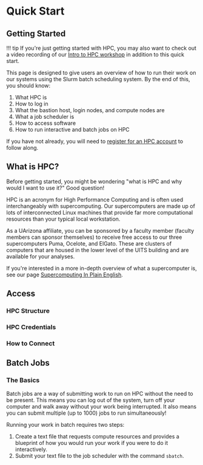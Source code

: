 # Quick Start

## Getting Started 

!!! tip 
    If you're just getting started with HPC, you may also want to check out a video recording of our [Intro to HPC workshop]() in addition to this quick start.
    
This page is designed to give users an overview of how to run their work on our systems using the Slurm batch scheduling system. By the end of this, you should know:

1. What HPC is
2. How to log in
3. What the bastion host, login nodes, and compute nodes are
4. What a job scheduler is
5. How to access software
6. How to run interactive and batch jobs on HPC

If you have not already, you will need to [register for an HPC account](../../../../registration_and_access/account_creation/) to follow along. 

## What is HPC?

Before getting started, you might be wondering "what is HPC and why would I want to use it?" Good question!

HPC is an acronym for High Performance Computing and is often used interchangeably with supercomputing. Our supercomputers are made up of lots of interconnected Linux machines that provide far more computational resources than your typical local workstation. 

As a UArizona affiliate, you can be sponsored by a faculty member (faculty members can sponsor themselves) to receive free access to our three supercomputers Puma, Ocelote, and ElGato. These are clusters of computers that are housed in the lower level of the UITS building and are available for your analyses.

If you're interested in a more in-depth overview of what a supercomputer is, see our page [Supercomputing In Plain English]().

## Access

### HPC Structure

### HPC Credentials

### How to Connect

## Batch Jobs

### The Basics

Batch jobs are a way of submitting work to run on HPC without the need to be present. This means you can log out of the system, turn off your computer and walk away without your work being interrupted. It also means you can submit multiple (up to 1000) jobs to run simultaneously!

Running your work in batch requires two steps:

1. Create a text file that requests compute resources and provides a blueprint of how you would run your work if you were to do it interactively. 
2. Submit your text file to the job scheduler with the command ```sbatch```. 
